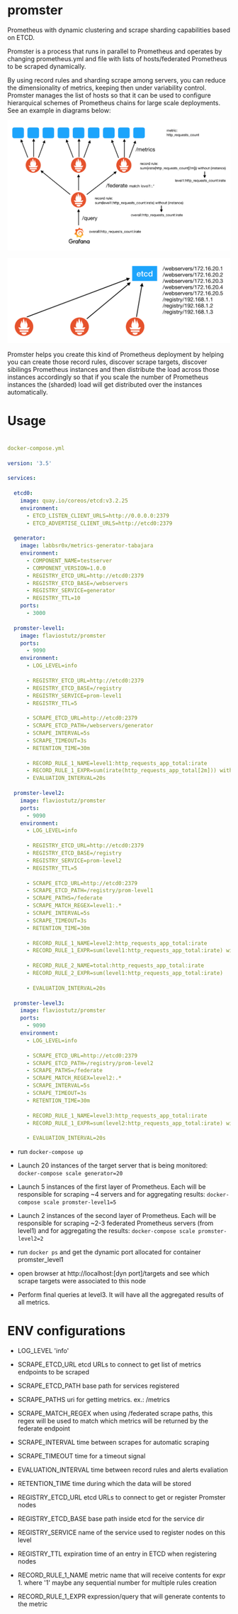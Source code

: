 # promster
Prometheus with dynamic clustering and scrape sharding capabilities based on ETCD.

Promster is a process that runs in parallel to Prometheus and operates by changing prometheus.yml and file with lists of hosts/federated Prometheus to be scraped dynamically.

By using record rules and sharding scrape among servers, you can reduce the dimensionality of metrics, keeping then under variability control. Promster manages the list of hosts so that it can be used to configure hierarquical schemes of Prometheus chains for large scale deployments. See an example in diagrams below:

![hierarchical](docs/hierarchical-prometheus.png "diagram")

![hierarchical](docs/etcd-prometheus.png "diagram")

Promster helps you create this kind of Prometheus deployment by helping you can create those record rules, discover scrape targets, discover sibilings Prometheus instances and then distribute the load across those instances accordingly so that if you scale the number of Prometheus instances the (sharded) load will get distributed over the instances automatically.

# Usage

```yml

docker-compose.yml

version: '3.5'

services:

  etcd0:
    image: quay.io/coreos/etcd:v3.2.25
    environment:
      - ETCD_LISTEN_CLIENT_URLS=http://0.0.0.0:2379
      - ETCD_ADVERTISE_CLIENT_URLS=http://etcd0:2379

  generator:
    image: labbsr0x/metrics-generator-tabajara
    environment:
      - COMPONENT_NAME=testserver
      - COMPONENT_VERSION=1.0.0
      - REGISTRY_ETCD_URL=http://etcd0:2379
      - REGISTRY_ETCD_BASE=/webservers
      - REGISTRY_SERVICE=generator
      - REGISTRY_TTL=10
    ports:
      - 3000

  promster-level1:
    image: flaviostutz/promster
    ports:
      - 9090
    environment:
      - LOG_LEVEL=info

      - REGISTRY_ETCD_URL=http://etcd0:2379
      - REGISTRY_ETCD_BASE=/registry
      - REGISTRY_SERVICE=prom-level1
      - REGISTRY_TTL=5

      - SCRAPE_ETCD_URL=http://etcd0:2379
      - SCRAPE_ETCD_PATH=/webservers/generator
      - SCRAPE_INTERVAL=5s
      - SCRAPE_TIMEOUT=3s
      - RETENTION_TIME=30m

      - RECORD_RULE_1_NAME=level1:http_requests_app_total:irate
      - RECORD_RULE_1_EXPR=sum(irate(http_requests_app_total[2m])) without (job,server_name,instance)
      - EVALUATION_INTERVAL=20s

  promster-level2:
    image: flaviostutz/promster
    ports:
      - 9090
    environment:
      - LOG_LEVEL=info

      - REGISTRY_ETCD_URL=http://etcd0:2379
      - REGISTRY_ETCD_BASE=/registry
      - REGISTRY_SERVICE=prom-level2
      - REGISTRY_TTL=5

      - SCRAPE_ETCD_URL=http://etcd0:2379
      - SCRAPE_ETCD_PATH=/registry/prom-level1
      - SCRAPE_PATHS=/federate
      - SCRAPE_MATCH_REGEX=level1:.*
      - SCRAPE_INTERVAL=5s
      - SCRAPE_TIMEOUT=3s
      - RETENTION_TIME=30m

      - RECORD_RULE_1_NAME=level2:http_requests_app_total:irate
      - RECORD_RULE_1_EXPR=sum(level1:http_requests_app_total:irate) without (job,instance)

      - RECORD_RULE_2_NAME=total:http_requests_app_total:irate
      - RECORD_RULE_2_EXPR=sum(level1:http_requests_app_total:irate)

      - EVALUATION_INTERVAL=20s

  promster-level3:
    image: flaviostutz/promster
    ports:
      - 9090
    environment:
      - LOG_LEVEL=info

      - SCRAPE_ETCD_URL=http://etcd0:2379
      - SCRAPE_ETCD_PATH=/registry/prom-level2
      - SCRAPE_PATHS=/federate
      - SCRAPE_MATCH_REGEX=level2:.*
      - SCRAPE_INTERVAL=5s
      - SCRAPE_TIMEOUT=3s
      - RETENTION_TIME=30m

      - RECORD_RULE_1_NAME=level3:http_requests_app_total:irate
      - RECORD_RULE_1_EXPR=sum(level2:http_requests_app_total:irate) without (job,instance)
      
      - EVALUATION_INTERVAL=20s

```

* run ```docker-compose up```

* Launch 20 instances of the target server that is being monitored: ```docker-compose scale generator=20```

* Launch 5 instances of the first layer of Prometheus. Each will be responsible for scraping ~4 servers and for aggregating results: ```docker-compose scale promster-level1=5```

* Launch 2 instances of the second layer of Prometheus. Each will be responsible for scraping ~2-3 federated Prometheus servers (from level1) and for aggregating the results: ```docker-compose scale promster-level2=2```

* run ```docker ps``` and get the dynamic port allocated for container promster_level1

* open browser at http://localhost:[dyn port]/targets and see which scrape targets were associated to this node

* Perform final queries at level3. It will have all the aggregated results of all metrics.

# ENV configurations

* LOG_LEVEL 'info'
* SCRAPE_ETCD_URL etcd URLs to connect to get list of metrics endpoints to be scraped
* SCRAPE_ETCD_PATH base path for services registered
* SCRAPE_PATHS uri for getting metrics. ex.: /metrics
* SCRAPE_MATCH_REGEX when using /federated scrape paths, this regex will be used to match which metrics will be returned by the federate endpoint
* SCRAPE_INTERVAL time between scrapes for automatic scraping
* SCRAPE_TIMEOUT time for a timeout signal

* EVALUATION_INTERVAL time between record rules and alerts evaliation
* RETENTION_TIME time during which the data will be stored

* REGISTRY_ETCD_URL etcd URLs to connect to get or register Promster nodes
* REGISTRY_ETCD_BASE base path inside etcd for the service dir
* REGISTRY_SERVICE name of the service used to register nodes on this level
* REGISTRY_TTL expiration time of an entry in ETCD when registering nodes

* RECORD_RULE_1_NAME metric name that will receive contents for expr 1. where '1' maybe any sequential number for multiple rules creation
* RECORD_RULE_1_EXPR expression/query that will generate contents to the metric
